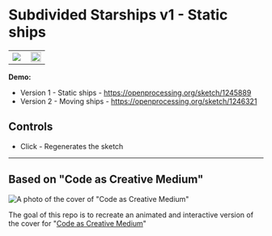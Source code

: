 # Subdivided Starships v1 - Static ships
<table>
  <tr>
    <td width="50%"><img src="https://user-images.githubusercontent.com/89111078/130301628-1a74cc38-7d7a-405b-9980-1e88f4ff72ee.png"></td>
    <td width="50%"><img src="https://user-images.githubusercontent.com/89111078/130301556-ecab6244-73bc-436a-a363-cad485924558.gif" width="100%"></td>
  </tr>
</table>

**Demo:**
- Version 1 - Static ships - https://openprocessing.org/sketch/1245889
- Version 2 - Moving ships - https://openprocessing.org/sketch/1246321

## Controls
- Click - Regenerates the sketch

---

## Based on "Code as Creative Medium"

![A photo of the cover of "Code as Creative Medium"](https://user-images.githubusercontent.com/89111078/129974545-346f8bf4-6f95-455b-9557-6ec06f6d8634.jpg)

The goal of this repo is to recreate an animated and interactive version of the cover for "[Code as Creative Medium](https://mitpress.mit.edu/books/code-creative-medium)"

